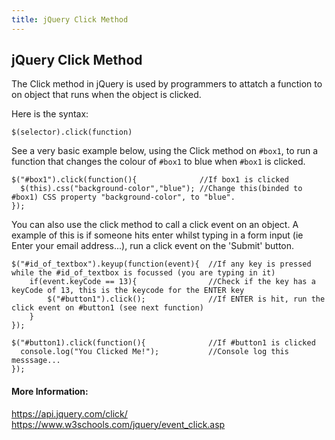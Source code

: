```yaml
---
title: jQuery Click Method
---
```

## jQuery Click Method

The Click method in jQuery is used by programmers to attatch a function to on object that runs when the object is clicked.

Here is the syntax:
```
$(selector).click(function) 
```


See a very basic example below, using the Click  method on `#box1`, to run a function that changes the colour of `#box1` to blue when `#box1` is clicked.

```
$("#box1").click(function(){              //If box1 is clicked
  $(this).css("background-color","blue"); //Change this(binded to #box1) CSS property "background-color", to "blue".
});
```

You can also use the click method to call a click event on an object. A example of this is if someone hits enter whilst typing in a form input (ie Enter your email address...), run a click event on the 'Submit' button.
```
$("#id_of_textbox").keyup(function(event){  //If any key is pressed while the #id_of_textbox is focussed (you are typing in it)
    if(event.keyCode == 13){                //Check if the key has a keyCode of 13, this is the keycode for the ENTER key
        $("#button1").click();              //If ENTER is hit, run the click event on #button1 (see next function)
    }
});

$("#button1).click(function(){              //If #button1 is clicked
  console.log("You Clicked Me!");           //Console log this messsage...
});
```


#### More Information:
https://api.jquery.com/click/
https://www.w3schools.com/jquery/event_click.asp

